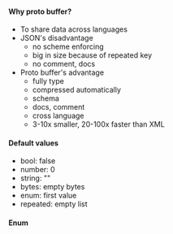 #### Why proto buffer?
- To share data across languages
- JSON's disadvantage
    - no scheme enforcing
    - big in size because of repeated key
    - no comment, docs
- Proto buffer's advantage
    - fully type
    - compressed automatically
    - schema
    - docs, comment
    - cross language    
    - 3-10x smaller, 20-100x faster than XML

#### Default values
- bool: false
- number: 0
- string: ""
- bytes: empty bytes
- enum: first value
- repeated: empty list

#### Enum
